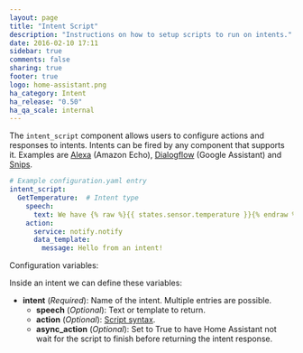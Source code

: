 ```yaml
---
layout: page
title: "Intent Script"
description: "Instructions on how to setup scripts to run on intents."
date: 2016-02-10 17:11
sidebar: true
comments: false
sharing: true
footer: true
logo: home-assistant.png
ha_category: Intent
ha_release: "0.50"
ha_qa_scale: internal
---
```


The `intent_script` component allows users to configure actions and responses to intents. Intents can be fired by any component that supports it. Examples are [Alexa](/components/alexa/) (Amazon Echo), [Dialogflow](/components/dialogflow/) (Google Assistant) and [Snips](/components/snips/).

```yaml
# Example configuration.yaml entry
intent_script:
  GetTemperature:  # Intent type
    speech:
      text: We have {% raw %}{{ states.sensor.temperature }}{% endraw %} degrees
    action:
      service: notify.notify
      data_template:
        message: Hello from an intent!
```
Configuration variables:

Inside an intent we can define these variables:

- **intent** (*Required*): Name of the intent. Multiple entries are possible.
  - **speech** (*Optional*): Text or template to return.
  - **action** (*Optional*): [Script syntax](/docs/scripts/).
  - **async_action** (*Optional*): Set to True to have Home Assistant not wait for the script to finish before returning the intent response.

